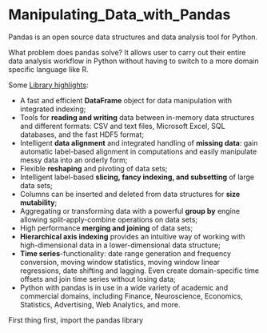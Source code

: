 # Manipulating_Data_with_Pandas
Pandas is an open source data structures and data analysis tool for Python. 

What problem does pandas solve? 
It allows user to carry out their entire data analysis workflow in Python without having to switch to a more domain specific language like R.

Some [Library highlights](https://pandas.pydata.org):
- A fast and efficient **DataFrame** object for data manipulation with integrated indexing;
- Tools for **reading and writing** data between in-memory data structures and different formats: CSV and text files, Microsoft Excel, SQL databases, and the fast HDF5 format;
- Intelligent **data alignment** and integrated handling of **missing data**: gain automatic label-based alignment in computations and easily manipulate messy data into an orderly form;
- Flexible **reshaping** and pivoting of data sets;
- Intelligent label-based **slicing, fancy indexing, and subsetting** of large data sets;
- Columns can be inserted and deleted from data structures for **size mutability**;
- Aggregating or transforming data with a powerful **group by** engine allowing split-apply-combine operations on data sets;
- High performance **merging and joining** of data sets;
- **Hierarchical axis indexing** provides an intuitive way of working with high-dimensional data in a lower-dimensional data structure;
- **Time series**-functionality: date range generation and frequency conversion, moving window statistics, moving window linear regressions, date shifting and lagging. Even create domain-specific time offsets and join time series without losing data;
- Python with pandas is in use in a wide variety of academic and commercial domains, including Finance, Neuroscience, Economics, Statistics, Advertising, Web Analytics, and more.

First thing first, import the pandas library 
